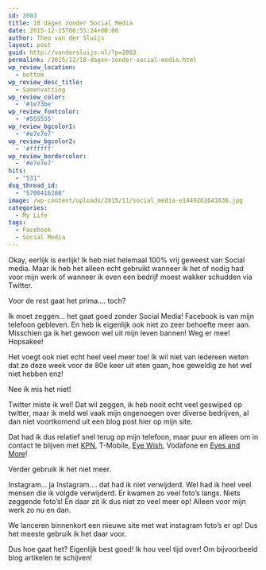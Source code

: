 ```yaml
---
id: 2003
title: 18 dagen zonder Social Media
date: 2015-12-15T06:55:24+00:00
author: Theo van der Sluijs
layout: post
guid: http://vandersluijs.nl/?p=2003
permalink: /2015/12/18-dagen-zonder-social-media.html
wp_review_location:
  - bottom
wp_review_desc_title:
  - Samenvatting
wp_review_color:
  - '#1e73be'
wp_review_fontcolor:
  - '#555555'
wp_review_bgcolor1:
  - '#e7e7e7'
wp_review_bgcolor2:
  - '#ffffff'
wp_review_bordercolor:
  - '#e7e7e7'
hits:
  - "531"
dsq_thread_id:
  - "5700416208"
image: /wp-content/uploads/2015/11/social_media-e1449262641636.jpg
categories:
  - My Life
tags:
  - Facebook
  - Social Media
---
```

Okay, eerlijk is eerlijk! Ik heb niet helemaal 100% vrij geweest van Social media. Maar ik heb het alleen echt gebruikt wanneer ik het of nodig had voor mijn werk of wanneer ik even een bedrijf moest wakker schudden via Twitter.

Voor de rest gaat het prima&#8230;. toch?<!--more-->

Ik moet zeggen&#8230; het gaat goed zonder Social Media! Facebook is van mijn telefoon gebleven. En heb ik eigenlijk ook niet zo zeer behoefte meer aan. Misschien ga ik het gewoon wel uit mijn leven bannen! Weg er mee! Hopsakee!

Het voegt ook niet echt heel veel meer toe! Ik wil niet van iedereen weten dat ze deze week voor de 80e keer uit eten gaan, hoe geweldig ze het wel niet hebben enz!

Nee ik mis het niet!

Twitter miste ik wel! Dat wil zeggen, ik heb nooit echt veel geswiped op twitter, maar ik meld wel vaak mijn ongenoegen over diverse bedrijven, al dan niet voortkomend uit een blog post hier op mijn site.

Dat had ik dus relatief snel terug op mijn telefoon, maar puur en alleen om in contact te blijven met [KPN](https://vandersluijs.nl/blog/2015/12/kpn-mobiel-verlengingsaanbod-om-klanten-weg-te-jagen.html), T-Mobile, [Eye Wish](https://vandersluijs.nl/blog/2015/12/eye-wish-opticiens.html), Vodafone en [Eyes and More](https://vandersluijs.nl/blog/2015/12/eyes-en-more-is-helemaal-niks.html)!

Verder gebruik ik het niet meer.

Instagram&#8230; ja Instagram&#8230;. dat had ik niet verwijderd. Wel had ik heel veel mensen die ik volgde verwijderd. Er kwamen zo veel foto&#8217;s langs. Niets zeggende foto&#8217;s! En daar zit ik dus niet zo veel meer op! Alleen voor mijn werk zo nu en dan.

We lanceren binnenkort een nieuwe site met wat instagram foto&#8217;s er op! Dus het meeste gebruik ik het daar voor.

Dus hoe gaat het? Eigenlijk best goed! Ik hou veel tijd over! Om bijvoorbeeld blog artikelen te schijven!